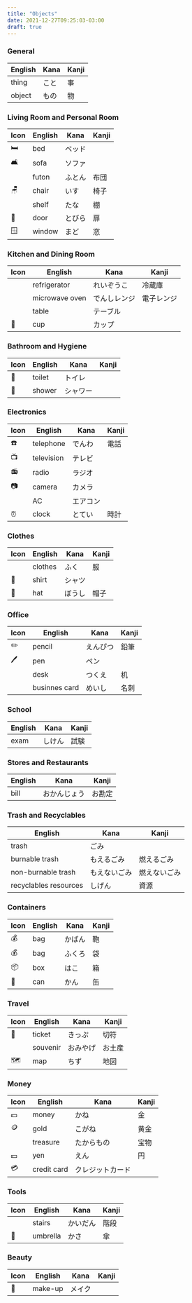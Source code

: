 ```yaml
---
title: "Objects"
date: 2021-12-27T09:25:03-03:00
draft: true
---
```

### General
| English | Kana | Kanji |
|---------|------|-------|
| thing   | こと | 事    |
| object  | もの | 物    |

### Living Room and Personal Room
| Icon | English | Kana     | Kanji |
|------|---------|----------|-------|
| 🛏️   | bed     | ベッド   |       |
| 🛋️   | sofa    | ソファ   |       |
|      | futon   | ふとん   | 布団  |
| 🪑   | chair   | いす     | 椅子  |
|      | shelf   | たな     | 棚    |
| 🚪   | door    | とびら   | 扉    |
| 🪟   | window  | まど     | 窓    |

### Kitchen and Dining Room
| Icon | English        | Kana         | Kanji      |
|------|----------------|--------------|------------|
|      | refrigerator   | れいぞうこ   | 冷蔵庫     |
|      | microwave oven | でんしレンジ | 電子レンジ |
|      | table          | テーブル     |            |
| 🥤   | cup            | カップ       |            |

### Bathroom and Hygiene
| Icon | English | Kana     | Kanji |
|------|---------|----------|-------|
| 🚽   | toilet  | トイレ   |       |      
| 🚿   | shower  | シャワー |       |

### Electronics
| Icon | English    | Kana     | Kanji |
|------|------------|----------|-------|
| ☎️    | telephone  | でんわ   | 電話  |
| 📺   | television | テレビ   |       |
| 📻   | radio      | ラジオ   |       |
| 📷   | camera     | カメラ   |       |
|      | AC         | エアコン |       |
| ⏰   | clock      | とてい   | 時計  |

### Clothes
| Icon | English | Kana   | Kanji |
|------|---------|--------|-------|
|      | clothes | ふく   | 服    |
| 👕   | shirt   | シャツ |       |
| 🧢   | hat     | ぼうし | 帽子  |

### Office
| Icon | English       | Kana     | Kanji |
|------|---------------|----------|-------|
| ✏️    | pencil        | えんぴつ | 鉛筆  |
| 🖊️   | pen           | ペン     |       |
|      | desk          | つくえ   | 机    |
|      | businnes card | めいし   | 名刺  | 

### School
| English | Kana   | Kanji |
|---------|--------|-------|
| exam    | しけん | 試験  |

### Stores and Restaurants
| English | Kana         | Kanji  |
|---------|--------------|--------|
| bill    | おかんじょう | お勘定 |

### Trash and Recyclables
| English               | Kana         | Kanji        |
|-----------------------|--------------|--------------|
| trash                 | ごみ         |              |
| burnable trash        | もえるごみ   | 燃えるごみ   |
| non-burnable trash    | もえないごみ | 燃えないごみ |
| recyclables resources | しげん       | 資源         |

### Containers
| Icon | English | Kana   | Kanji |
|------|---------|--------|-------|
| 💰   | bag     | かばん | 鞄    |
| 💰   | bag     | ふくろ | 袋    |
| 📦   | box     | はこ   | 箱    |
| 🥫   | can     | かん   | 缶    |

### Travel
| Icon | English  | Kana     | Kanji  |
|------|----------|----------|--------|
| 🎫   | ticket   | きっぷ   | 切符   |
|      | souvenir | おみやげ | お土産 |
| 🗺️   | map      | ちず     | 地図   |

### Money
| Icon | English     | Kana             | Kanji |
|------|-------------|------------------|-------|
| 💵   | money       | かね             | 金    |
| 🪙   | gold        | こがね           | 黄金  |
|      | treasure    | たからもの       | 宝物  |
| 💴   | yen         | えん             | 円    |
| 💳   | credit card | クレジットカード |       |

### Tools
| Icon | English  | Kana     | Kanji |
|------|----------|----------|-------|
|      | stairs   | かいだん | 階段  |
| 🌂   | umbrella | かさ     | 傘    |

### Beauty
| Icon | English | Kana   | Kanji |
|------|---------|--------|-------|
| 💄   | make-up | メイク |       |
